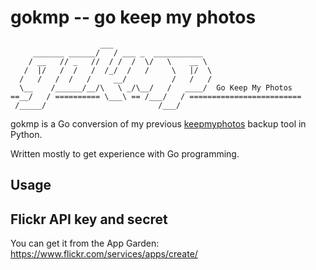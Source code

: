 
# gokmp -- go keep my photos

```text
                    ___
     _______ ______/   / ___ _  ___________
    / __   // _   //  / /  /  \/   \    __ \
   /  |/   /  /   /  /_/  /   /     \   |/  \
  /   /   /  /   /     __/          /   /   /
  \__    /______/__/\   \ _/\__/   /   ____/  Go Keep My Photos
==__/   / ========== \___\ == /___/   / =========================
 /_____/                         /___/
```

gokmp is a Go conversion of my previous [keepmyphotos](https://github.com/sorend/keepmyphotos) backup tool in Python.

Written mostly to get experience with Go programming.

## Usage




## Flickr API key and secret





You can get it from the App Garden: https://www.flickr.com/services/apps/create/
